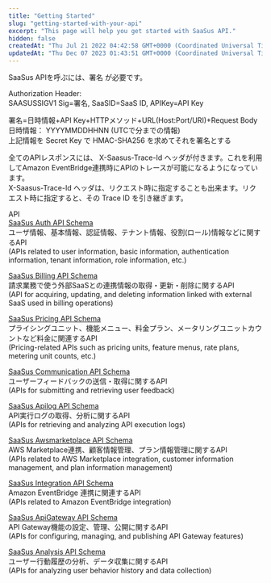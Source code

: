 ```yaml
---
title: "Getting Started"
slug: "getting-started-with-your-api"
excerpt: "This page will help you get started with SaaSus API."
hidden: false
createdAt: "Thu Jul 21 2022 04:42:58 GMT+0000 (Coordinated Universal Time)"
updatedAt: "Thu Dec 07 2023 01:43:51 GMT+0000 (Coordinated Universal Time)"
---
```

SaaSus APIを呼ぶには、署名 が必要です。

Authorization Header:  
SAASUSSIGV1 Sig=署名, SaaSID=SaaS ID, APIKey=API Key 

署名=日時情報+API Key+HTTPメソッド+URL(Host:Port/URI)+Request Body  
日時情報： YYYYMMDDHHNN (UTCで分までの情報)  
上記情報を Secret Key で HMAC-SHA256 を求めてそれを署名とする

全てのAPIレスポンスには、 X-Saasus-Trace-Id ヘッダが付きます。これを利用してAmazon EventBridge連携時にAPIのトレースが可能になるようになっています。  
X-Saasus-Trace-Id ヘッダは、リクエスト時に指定することも出来ます。リクエスト時に指定すると、その Trace ID を引き継ぎます。


API  
[SaaSus Auth API Schema](/ja/docs/reference/auth-api)  
ユーザ情報、基本情報、認証情報、テナント情報、役割(ロール)情報などに関するAPI  
(APIs related to user information, basic information, authentication information, tenant information, role information, etc.)

[SaaSus Billing API Schema](/ja/docs/reference/billing-api)  
請求業務で使う外部SaaSとの連携情報の取得・更新・削除に関するAPI  
(API for acquiring, updating, and deleting information linked with external SaaS used in billing operations)

[SaaSus Pricing API Schema](/ja/docs/reference/pricing-api)  
プライシングユニット、機能メニュー、料金プラン、メータリングユニットカウントなど料金に関連するAPI  
(Pricing-related APIs such as pricing units, feature menus, rate plans, metering unit counts, etc.)

[SaaSus Communication API Schema](/ja/docs/reference/communication-api)  
ユーザーフィードバックの送信・取得に関するAPI  
(APIs for submitting and retrieving user feedback)

[SaaSus Apilog API Schema](/ja/docs/reference/apilog-api)  
API実行ログの取得、分析に関するAPI  
(APIs for retrieving and analyzing API execution logs)

[SaaSus Awsmarketplace API Schema](/ja/docs/reference/awsmarketplace-api)  
AWS Marketplace連携、顧客情報管理、プラン情報管理に関するAPI  
(APIs related to AWS Marketplace integration, customer information management, and plan information management)

[SaaSus Integration API Schema](/ja/docs/reference/integration)  
Amazon EventBridge 連携に関連するAPI  
(APIs related to Amazon EventBridge integration)

[SaaSus ApiGateway API Schema](/ja/docs/reference/apigateway-api)  
API Gateway機能の設定、管理、公開に関するAPI  
(APIs for configuring, managing, and publishing API Gateway features)

[SaaSus Analysis API Schema](/ja/docs/reference/analysis-api)  
ユーザー行動履歴の分析、データ収集に関するAPI  
(APIs for analyzing user behavior history and data collection)
